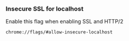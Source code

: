 
### Insecure SSL for localhost

Enable this flag when enabling SSL and HTTP/2
```
chrome://flags/#allow-insecure-localhost
```